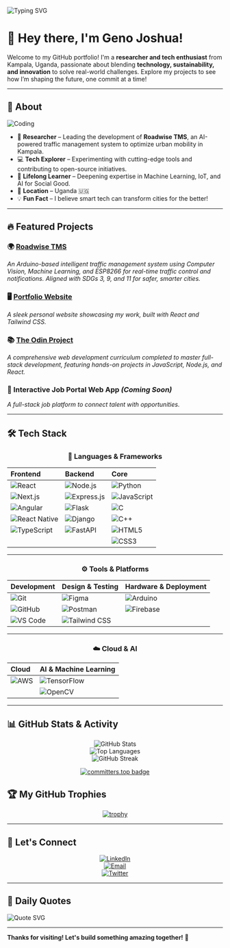 ![Typing SVG](https://readme-typing-svg.herokuapp.com?color=%2336BCF7&lines=Building...;Building...)

# 👋 Hey there, I'm Geno Joshua!

Welcome to my GitHub portfolio! I'm a **researcher and tech enthusiast** from Kampala, Uganda, passionate about blending **technology, sustainability, and innovation** to solve real-world challenges. Explore my projects to see how I’m shaping the future, one commit at a time!

---

## 🚀 About

![Coding](https://media.giphy.com/media/qgQUggAC3Pfv687qPC/giphy.gif)

- 🔬 **Researcher** – Leading the development of **Roadwise TMS**, an AI-powered traffic management system to optimize urban mobility in Kampala.
- 💻 **Tech Explorer** – Experimenting with cutting-edge tools and contributing to open-source initiatives.
- 🌱 **Lifelong Learner** – Deepening expertise in Machine Learning, IoT, and AI for Social Good.
- 📍 **Location** – Uganda 🇺🇬
- 💡 **Fun Fact** – I believe smart tech can transform cities for the better!

---

## 🔥 Featured Projects 

### 🌍 [Roadwise TMS](https://github.com/GenoJ83/Roadwise-TMS)
*An Arduino-based intelligent traffic management system using Computer Vision, Machine Learning, and ESP8266 for real-time traffic control and notifications. Aligned with SDGs 3, 9, and 11 for safer, smarter cities.*

### 🖥️ [Portfolio Website](https://genoj83.github.io/Portfolio/)
*A sleek personal website showcasing my work, built with React and Tailwind CSS.*

### 📚 [The Odin Project](https://github.com/GenoJ83/odin-project)
*A comprehensive web development curriculum completed to master full-stack development, featuring hands-on projects in JavaScript, Node.js, and React.*

### 💼 Interactive Job Portal Web App *(Coming Soon)*
*A full-stack job platform to connect talent with opportunities.*

---

## 🛠️ Tech Stack

<div align="center">

### 📱 Languages & Frameworks

| Frontend | Backend | Core |
|:---------|:--------|:-----|
| ![React](https://img.shields.io/badge/React-61DAFB?style=flat-square&logo=react&logoColor=black) | ![Node.js](https://img.shields.io/badge/Node.js-339933?style=flat-square&logo=nodedotjs&logoColor=white) | ![Python](https://img.shields.io/badge/Python-3776AB?style=flat-square&logo=python&logoColor=white) |
| ![Next.js](https://img.shields.io/badge/Next.js-000000?style=flat-square&logo=next.js&logoColor=white) | ![Express.js](https://img.shields.io/badge/Express.js-000000?style=flat-square&logo=express&logoColor=white) | ![JavaScript](https://img.shields.io/badge/JavaScript-F7DF1E?style=flat-square&logo=javascript&logoColor=black) |
| ![Angular](https://img.shields.io/badge/Angular-DD0031?style=flat-square&logo=angular&logoColor=white) | ![Flask](https://img.shields.io/badge/Flask-000000?style=flat-square&logo=flask&logoColor=white) | ![C](https://img.shields.io/badge/C-A8B9CC?style=flat-square&logo=c&logoColor=black) |
| ![React Native](https://img.shields.io/badge/React_Native-61DAFB?style=flat-square&logo=react&logoColor=black) | ![Django](https://img.shields.io/badge/Django-092E20?style=flat-square&logo=django&logoColor=white) | ![C++](https://img.shields.io/badge/C++-00599C?style=flat-square&logo=cplusplus&logoColor=white) |
| ![TypeScript](https://img.shields.io/badge/TypeScript-3178C6?style=flat-square&logo=typescript&logoColor=white) | ![FastAPI](https://img.shields.io/badge/FastAPI-009688?style=flat-square&logo=fastapi&logoColor=white) | ![HTML5](https://img.shields.io/badge/HTML5-E34F26?style=flat-square&logo=html5&logoColor=white) |
| | | ![CSS3](https://img.shields.io/badge/CSS3-1572B6?style=flat-square&logo=css3&logoColor=white) |

---

### ⚙️ Tools & Platforms

| Development | Design & Testing | Hardware & Deployment |
|:------------|:-----------------|:----------------------|
| ![Git](https://img.shields.io/badge/Git-F05032?style=flat-square&logo=git&logoColor=white) | ![Figma](https://img.shields.io/badge/Figma-F24E1E?style=flat-square&logo=figma&logoColor=white) | ![Arduino](https://img.shields.io/badge/Arduino-00979D?style=flat-square&logo=arduino&logoColor=white) |
| ![GitHub](https://img.shields.io/badge/GitHub-181717?style=flat-square&logo=github&logoColor=white) | ![Postman](https://img.shields.io/badge/Postman-FF6C37?style=flat-square&logo=postman&logoColor=white) | ![Firebase](https://img.shields.io/badge/Firebase-FFCA28?style=flat-square&logo=firebase&logoColor=black) |
| ![VS Code](https://img.shields.io/badge/VS_Code-007ACC?style=flat-square&logo=visual-studio-code&logoColor=white) | ![Tailwind CSS](https://img.shields.io/badge/Tailwind_CSS-38B2AC?style=flat-square&logo=tailwind-css&logoColor=white) | |

---

### ☁️ Cloud & AI

| Cloud | AI & Machine Learning |
|:------|:---------------------|
| ![AWS](https://img.shields.io/badge/AWS-232F3E?style=flat-square&logo=amazonaws&logoColor=white) | ![TensorFlow](https://img.shields.io/badge/TensorFlow-FF6F00?style=flat-square&logo=tensorflow&logoColor=white) |
| | ![OpenCV](https://img.shields.io/badge/OpenCV-5C3EE8?style=flat-square&logo=opencv&logoColor=white) |

</div>

---

## 📊 GitHub Stats & Activity

<div align="center">

![GitHub Stats](https://github-readme-stats.vercel.app/api?username=GenoJ83&show_icons=true&theme=radical&hide_border=true&include_all_commits=true)  
![Top Languages](https://github-readme-stats.vercel.app/api/top-langs/?username=GenoJ83&layout=compact&theme=radical&hide_border=true)  
![GitHub Streak](https://streak-stats.demolab.com/?user=GenoJ83&theme=radical&hide_border=true&date_format=j%20M%5B%20Y%5D&mode=weekly)

[![committers.top badge](https://user-badge.committers.top/uganda_private/GenoJ83.svg)](https://user-badge.committers.top/uganda_private/GenoJ83)

</div>

## 🏆 My GitHub Trophies

<div align="center">

[![trophy](https://github-profile-trophy.vercel.app/?username=GenoJ83&theme=onedark&column=3&margin-w=15&margin-h=15)](https://github.com/ryo-ma/github-profile-trophy)

</div>

---

## 🤝 Let's Connect

<div align="center">

[![LinkedIn](https://img.shields.io/badge/LinkedIn-0077B5?style=for-the-badge&logo=linkedin&logoColor=white)](https://www.linkedin.com/in/geno-joshua-b5053b273/)  
[![Email](https://img.shields.io/badge/Gmail-D14836?style=for-the-badge&logo=gmail&logoColor=white)](mailto:genojoshua83@gmail.com)  
[![Twitter](https://img.shields.io/badge/Twitter-1DA1F2?style=for-the-badge&logo=twitter&logoColor=white)](https://twitter.com/yourhandle)  

</div>

---

## 🧠 Daily Quotes 

![Quote SVG](https://readme-typing-svg.herokuapp.com?color=%2336BCF7&lines="Code+is+poetry+for+machines";"Innovation+starts+with+a+single+commit";"Build+today,+impact+tomorrow";"Tech+transforms,+passion+drives")

---

**Thanks for visiting! Let's build something amazing together!** 🚀
